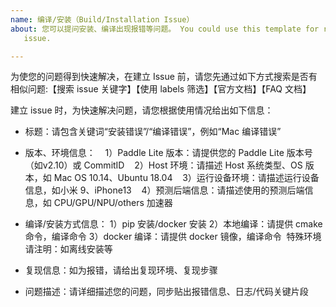 ```yaml
---
name: 编译/安装（Build/Installation Issue）
about: 您可以提问安装、编译出现报错等问题。 You could use this template for reporting an installation
   issue.

---
```


为使您的问题得到快速解决，在建立 Issue 前，请您先通过如下方式搜索是否有相似问题:【搜索 issue 关键字】【使用 labels 筛选】【官方文档】【FAQ 文档】

建立 issue 时，为快速解决问题，请您根据使用情况给出如下信息：
- 标题：请包含关键词“安装错误”/“编译错误”，例如“Mac 编译错误”
- 版本、环境信息：
    1）Paddle Lite 版本：请提供您的 Paddle Lite 版本号（如v2.10）或 CommitID
    2）Host 环境：请描述 Host 系统类型、OS 版本，如 Mac OS 10.14、Ubuntu 18.04
    3）运行设备环境：请描述运行设备信息，如小米 9、iPhone13
    4）预测后端信息：请描述使用的预测后端信息，如 CPU/GPU/NPU/others 加速器

- 编译/安装方式信息：
    1）pip 安装/docker 安装
    2）本地编译：请提供 cmake 命令，编译命令
    3）docker 编译：请提供 docker 镜像，编译命令
  特殊环境请注明：如离线安装等
- 复现信息：如为报错，请给出复现环境、复现步骤
- 问题描述：请详细描述您的问题，同步贴出报错信息、日志/代码关键片段
